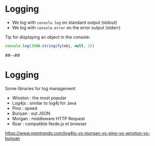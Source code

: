 # Logging

* We log with `console.log` on standard output (stdout)
* We log with `console.error` on the error output  (stderr)

Tip for displaying an object in the console:

```javascript
console.log(JSON.stringify(obj, null, 2))
```

##--##

# Logging

Some libraries for log management

* Winston : the most popular
* Log4js : similar to log4j for Java
* Pino : speed
* Bunyan : out JSON
* Morgan : middleware HTTP Request
* Roar : compatible Node.js et browser

https://www.npmtrends.com/log4js-vs-morgan-vs-pino-vs-winston-vs-bunyan
<!-- .element: class="credits" -->
